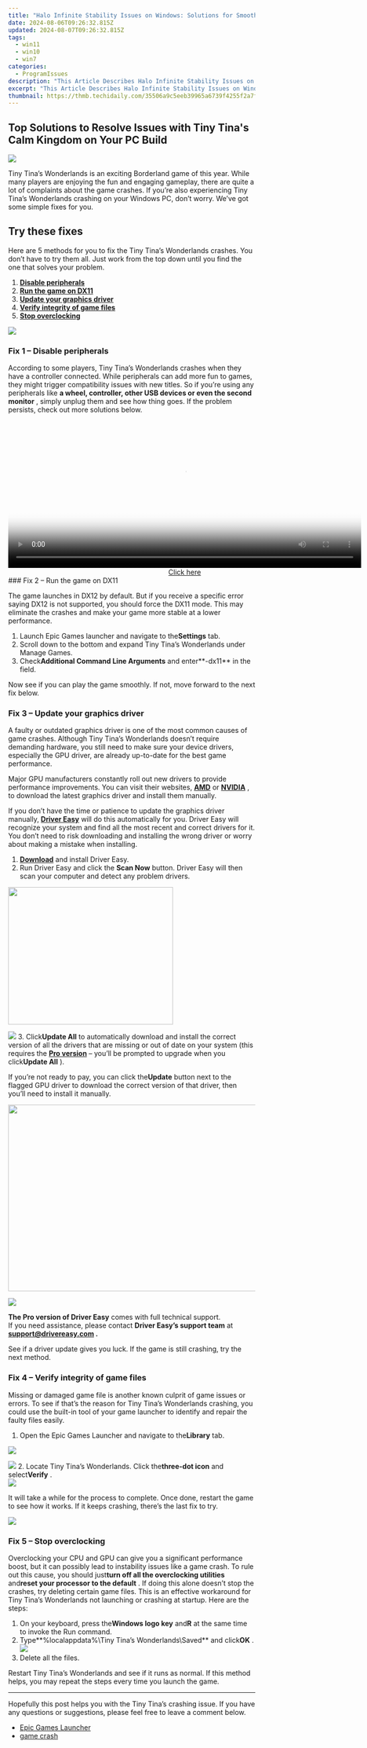 ```yaml
---
title: "Halo Infinite Stability Issues on Windows: Solutions for Smooth Gaming"
date: 2024-08-06T09:26:32.815Z
updated: 2024-08-07T09:26:32.815Z
tags:
  - win11
  - win10
  - win7
categories:
  - ProgramIssues
description: "This Article Describes Halo Infinite Stability Issues on Windows: Solutions for Smooth Gaming"
excerpt: "This Article Describes Halo Infinite Stability Issues on Windows: Solutions for Smooth Gaming"
thumbnail: https://thmb.techidaily.com/35506a9c5eeb39965a6739f4255f2a7fd3073f2c89e35224944b9c79ce0abec8.jpg
---
```


## Top Solutions to Resolve Issues with Tiny Tina's Calm Kingdom on Your PC Build

![](https://images.drivereasy.com/wp-content/uploads/2022/03/tiny-tinas-wonderlands.jpg)

 Tiny Tina’s Wonderlands is an exciting Borderland game of this year. While many players are enjoying the fun and engaging gameplay, there are quite a lot of complaints about the game crashes. If you’re also experiencing Tiny Tina’s Wonderlands crashing on your Windows PC, don’t worry. We’ve got some simple fixes for you.

## Try these fixes

 Here are 5 methods for you to fix the Tiny Tina’s Wonderlands crashes. You don’t have to try them all. Just work from the top down until you find the one that solves your problem.

1. **[Disable peripherals](https://tools.techidaily.com/drivereasy/download/)**
2. **[Run the game on DX11](https://tools.techidaily.com/drivereasy/download/)**
3. **[Update your graphics driver](https://tools.techidaily.com/drivereasy/download/)**
4. **[Verify integrity of game files](https://tools.techidaily.com/drivereasy/download/)**
5. **[Stop overclocking](https://tools.techidaily.com/drivereasy/download/)**

<!-- affiliate ads begin -->
<a href="https://store.nero.com/order/checkout.php?PRODS=42296985&QTY=1&AFFILIATE=108875&CART=1"><img src="https://secure.avangate.com/images/merchant/9cea886b9f44a3c2df1163730ab64994/products/copy_nero_burning_rom_cart.png" border="0">
</a>
<!-- affiliate ads end -->
### Fix 1 – Disable peripherals

 According to some players, Tiny Tina’s Wonderlands crashes when they have a controller connected. While peripherals can add more fun to games, they might trigger compatibility issues with new titles. So if you’re using any peripherals like   **a wheel, controller, other USB devices or even the second monitor** , simply unplug them and see how thing goes. If the problem persists, check out more solutions below.

<!-- affiliate ads begin -->
<span id="1993652">
					<video width="720" height="300" style="cursor:pointer"
           poster="//a.impactradius-go.com/display-clicktoplayimage/1993652.jpeg"
           onclick="if(!this.playClicked){this.play();this.setAttribute('controls',true);this.playClicked=true;}">
	   <source src="//a.impactradius-go.com/display-ad/22993-1993652">
	   <img src="//a.impactradius-go.com/display-clicktoplayimage/1993652.jpeg" style="border: none; height: 100%; width: 100%; object-fit: contain">
	</video>
	<div style="width:720px;text-align:center"><a href="javascript:window.open(decodeURIComponent('https%3A%2F%2Fhomestyler.sjv.io%2Fc%2F5597632%2F1993652%2F22993'), '_blank');void(0);">Click here</a></div>
</span>
<img height="0" width="0" src="https://imp.pxf.io/i/5597632/1993652/22993" style="position:absolute;visibility:hidden;" border="0" />
<!-- affiliate ads end -->
### Fix 2 – Run the game on DX11

 The game launches in DX12 by default. But if you receive a specific error saying DX12 is not supported, you should force the DX11 mode. This may eliminate the crashes and make your game more stable at a lower performance.

1. Launch Epic Games launcher and navigate to the**Settings** tab.
2. Scroll down to the bottom and expand Tiny Tina’s Wonderlands under Manage Games.
3. Check**Additional Command Line Arguments** and enter**\-dx11** in the field.

 Now see if you can play the game smoothly. If not, move forward to the next fix below.

### Fix 3 – Update your graphics driver

 A faulty or outdated graphics driver is one of the most common causes of game crashes. Although Tiny Tina’s Wonderlands doesn’t require demanding hardware, you still need to make sure your device drivers, especially the GPU driver, are already up-to-date for the best game performance.

 Major GPU manufacturers constantly roll out new drivers to provide performance improvements. You can visit their websites, **[AMD](https://www.amd.com/en/support)**  or **[NVIDIA](https://www.nvidia.com/download/index.aspx)**  , to download the latest graphics driver and install them manually.

 If you don’t have the time or patience to update the graphics driver manually, **[Driver Easy](https://tools.techidaily.com/drivereasy/download/)**  will do this automatically for you. Driver Easy will recognize your system and find all the most recent and correct drivers for it. You don’t need to risk downloading and installing the wrong driver or worry about making a mistake when installing.

1. **[Download](https://tools.techidaily.com/drivereasy/download/)**  and install Driver Easy.
2. Run Driver Easy and click the **Scan Now** button. Driver Easy will then scan your computer and detect any problem drivers.  
<!-- affiliate ads begin -->
<a href="https://aligracehair.sjv.io/c/5597632/2087264/19272" target="_top" id="2087264"><img src="//a.impactradius-go.com/display-ad/19272-2087264" border="0" alt="" width="336" height="280"/></a><img height="0" width="0" src="https://imp.pxf.io/i/5597632/2087264/19272" style="position:absolute;visibility:hidden;" border="0" />
<!-- affiliate ads end -->
![](https://images.drivereasy.com/wp-content/uploads/2021/04/de-1.jpg)
3. Click**Update All** to automatically download and install the correct version of all the drivers that are missing or out of date on your system (this requires the **[Pro version](https://tools.techidaily.com/drivereasy/download/)**  – you’ll be prompted to upgrade when you click**Update All** ).  

 If you’re not ready to pay, you can click the**Update** button next to the flagged GPU driver to download the correct version of that driver, then you’ll need to install it manually.  
<!-- affiliate ads begin -->
<a href="https://twopages.pxf.io/c/5597632/2016067/18544" target="_top" id="2016067"><img src="//a.impactradius-go.com/display-ad/18544-2016067" border="0" alt="" width="1020" height="380"/></a><img height="0" width="0" src="https://imp.pxf.io/i/5597632/2016067/18544" style="position:absolute;visibility:hidden;" border="0" />
<!-- affiliate ads end -->
![](https://images.drivereasy.com/wp-content/uploads/2021/04/amd-6800xt.jpg)

**The Pro version of Driver Easy** comes with full technical support.  
 If you need assistance, please contact **Driver Easy’s support team** at **[support@drivereasy.com](https://tools.techidaily.com/drivereasy/download/) .**

 See if a driver update gives you luck. If the game is still crashing, try the next method.

### Fix 4 – Verify integrity of game files

 Missing or damaged game file is another known culprit of game issues or errors. To see if that’s the reason for Tiny Tina’s Wonderlands crashing, you could use the built-in tool of your game launcher to identify and repair the faulty files easily.

1. Open the Epic Games Launcher and navigate to the**Library** tab.  
<!-- affiliate ads begin -->
<a href="https://secure.2checkout.com/order/checkout.php?PRODS=3546200&QTY=1&AFFILIATE=108875&CART=1"><img src="http://www.binteko.com/sites/default/files/banner01_468x60a.gif" border="0"></a>
<!-- affiliate ads end -->
![](https://images.drivereasy.com/wp-content/uploads/2022/03/verify-game-files-2.jpg)
2. Locate Tiny Tina’s Wonderlands. Click the**three-dot icon** and select**Verify** .  
![](https://images.drivereasy.com/wp-content/uploads/2022/03/verify-game-files.jpg)

 It will take a while for the process to complete. Once done, restart the game to see how it works. If it keeps crashing, there’s the last fix to try.

<!-- affiliate ads begin -->
<a href="https://store.bitdefender.com/affiliate.php?ACCOUNT=BITLATIN&AFFILIATE=108875&PATH=http%3A%2F%2Fwww.bitdefender.com%2Fbusiness%3FAFFILIATE%3D108875%26RESOURCE%3D30%2525%2BOff%2Ball%2BGravityZone%2BProducts"><img src="https://www.bitdefender.com/content/dam/bitdefender/business/campaign/1200X628.png" border="0"></a>
<!-- affiliate ads end -->
### Fix 5 – Stop overclocking

 Overclocking your CPU and GPU can give you a significant performance boost, but it can possibly lead to instability issues like a game crash. To rule out this cause, you should just**turn off all the overclocking utilities** and**reset your processor to the default** . If doing this alone doesn’t stop the crashes, try deleting certain game files. This is an effective workaround for Tiny Tina’s Wonderlands not launching or crashing at startup. Here are the steps:

1. On your keyboard, press the**Windows logo key** and**R** at the same time to invoke the Run command.
2. Type**%localappdata%\\Tiny Tina’s Wonderlands\\Saved** and click**OK** .  
![](https://images.drivereasy.com/wp-content/uploads/2022/03/delete-saved-files.jpg)
3. Delete all the files.

 Restart Tiny Tina’s Wonderlands and see if it runs as normal. If this method helps, you may repeat the steps every time you launch the game.

---

 Hopefully this post helps you with the Tiny Tina’s crashing issue. If you have any questions or suggestions, please feel free to leave a comment below.

* [Epic Games Launcher](https://tools.techidaily.com/drivereasy/download/)
* [game crash](https://tools.techidaily.com/drivereasy/download/)

<ins class="adsbygoogle"
     style="display:block"
     data-ad-format="autorelaxed"
     data-ad-client="ca-pub-7571918770474297"
     data-ad-slot="1223367746"></ins>



<ins class="adsbygoogle"
     style="display:block"
     data-ad-client="ca-pub-7571918770474297"
     data-ad-slot="8358498916"
     data-ad-format="auto"
     data-full-width-responsive="true"></ins>
